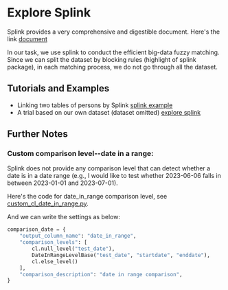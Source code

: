 # Explore Splink

Splink provides a very comprehensive and digestible document. Here's the link [document](https://moj-analytical-services.github.io/splink/index.html)

In our task, we use splink to conduct the efficient big-data fuzzy matching. Since we can split the dataset by blocking rules (highlight of splink package), in each matching process, we do not go through all the dataset.

## Tutorials and Examples
- Linking two tables of persons by Splink [splink example](https://moj-analytical-services.github.io/splink/demos/example_link_only.html) 
- A trial based on our own dataset (dataset omitted) [explore splink](https://github.com/ZhimingMei/Big-Data-Matching/blob/main/splink/explore_splink.ipynb)

## Further Notes
### Custom comparison level--date in a range: 
Splink does not provide any comparison level that can detect whether a date is in a date range (e.g., I would like to test whether 2023-06-06 falls in between 2023-01-01 and 2023-07-01).

Here's the code for date_in_range comparison level, see [custom_cl_date_in_range.py](https://github.com/ZhimingMei/Big-Data-Matching/blob/main/splink/custom_cl_date_in_range.py).

And we can write the settings as below:
```python
comparison_date = {
    "output_column_name": "date_in_range",
    "comparison_levels": [
        cl.null_level("test_date"),
        DateInRangeLevelBase("test_date", "startdate", "enddate"),
        cl.else_level()
    ],
    "comparison_description": "date in range comparison",
}
```
